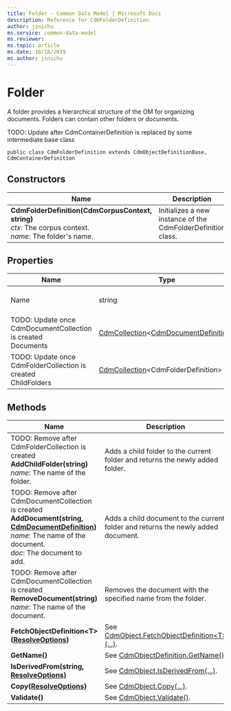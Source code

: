 ```yaml
---
title: Folder - Common Data Model | Microsoft Docs
description: Reference for CdmFolderDefinition.
author: jinichu
ms.service: common-data-model
ms.reviewer: 
ms.topic: article
ms.date: 10/18/2019
ms.author: jinichu
---
```


# Folder

A folder provides a hierarchical structure of the OM for organizing documents. Folders can contain other folders or documents.

TODO: Update after CdmContainerDefinition is replaced by some intermediate base class
```
public class CdmFolderDefinition extends CdmObjectDefinitionBase, CdmContainerDefinition
```

## Constructors
|Name|Description|
|---|---|
|**CdmFolderDefinition(CdmCorpusContext, string)**<br/>*ctx*: The corpus context.<br/>*name*: The folder's name.|Initializes a new instance of the CdmFolderDefinition class.|

## Properties
|Name|Type|Description|
|---|---|---|
|Name|string|The name of the folder.|
|TODO: Update once CdmDocumentCollection is created<br/>Documents|[CdmCollection](collection.md)\<[CdmDocumentDefinition](document.md)>|The child documents of the folder.|
|TODO: Update once CdmFolderCollection is created<br/>ChildFolders|[CdmCollection](collection.md)\<CdmFolderDefinition>|The direct children of the folder.|

## Methods
|Name|Description|Return Type|
|---|---|---|
|TODO: Remove after CdmFolderCollection is created<br/>**AddChildFolder(string)**<br/>*name*: The name of the folder.|Adds a child folder to the current folder and returns the newly added folder.|CdmFolderDefinition|
|TODO: Remove after CdmDocumentCollection is created<br/>**AddDocument(string, [CdmDocumentDefinition](document.md))**<br />*name*: The name of the document.<br/>*doc*: The document to add.|Adds a child document to the current folder and returns the newly added document.|[CdmDocumentDefinition](document.md)|
|TODO: Remove after CdmDocumentCollection is created<br/>**RemoveDocument(string)**<br/>*name*: The name of the document.|Removes the document with the specified name from the folder.|void|
|**FetchObjectDefinition\<T>([ResolveOptions](../utilities/resolveoptions.md))**|See [CdmObject.FetchObjectDefinition\<T>(...)](cdmobject.md#methods).|T|
|**GetName()**|See [CdmObjectDefinition.GetName()](cdmobjectdefinition.md#methods).|string|
|**IsDerivedFrom(string, [ResolveOptions](../utilities/resolveoptions.md))**|See [CdmObject.IsDerivedFrom(...)](cdmobject.md#methods).|bool|
|**Copy([ResolveOptions](../utilities/resolveoptions.md))**|See [CdmObject.Copy(...)](cdmobject.md#methods).|[CdmObject](cdmobject.md)|
|**Validate()**|See [CdmObject.Validate()](cdmobject.md#methods).|bool|

